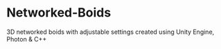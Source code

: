 # Networked-Boids
3D networked boids with adjustable settings created using Unity Engine, Photon &amp; C++
